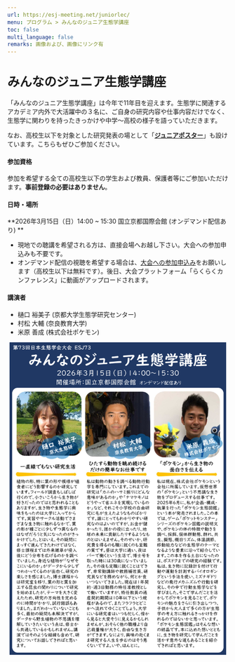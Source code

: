 ```yaml
---
url: https://esj-meeting.net/juniorlec/
menu: プログラム > みんなのジュニア生態学講座
toc: false
multi_language: false
remarks: 画像および、画像にリンク有
---
```


# みんなのジュニア生態学講座

「みんなのジュニア生態学講座」は今年で11年目を迎えます。生態学に関連するアカデミア内外で大活躍中の３名に、ご自身の研究内容や仕事内容だけでなく、生態学に関わりを持ったきっかけや中学～高校の様子を語っていただきます。

なお、高校生以下を対象とした研究発表の場として「[**ジュニアポスター**](/juniorposter)」も設けています。こちらもぜひご参加ください。

#### 参加資格

参加を希望する全ての高校生以下の学生および教員、保護者等にご参加いただけます。**事前登録の必要はありません**。

#### 日時・場所

**2026年3月15日（日）14:00 ~ 15:30 国立京都国際会館 (オンデマンド配信あり)
**

- 現地での聴講を希望される方は、直接会場へお越し下さい。大会への参加申込みも不要です。
- オンデマンド配信の視聴を希望する場合は、[大会への参加申込み](/registinfo#大会参加申込み)をお願いします（高校生以下は無料です）。後日、大会プラットフォーム「らくらくカンファレンス」に動画がアップロードされます。

#### 講演者

- 樋口 裕美子 (京都大学生態学研究センター)
- 村松 大輔 (奈良教育大学)
- 米原 善成 (株式会社ポケモン)

[![](/media/juniorlec_poster.png)](/media/juniorlec_poster.pdf)
